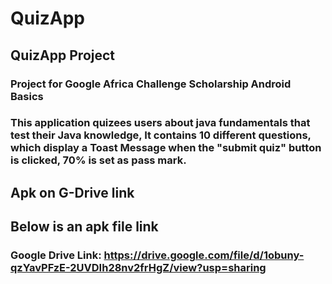 # QuizApp

## QuizApp Project

### Project for Google Africa Challenge Scholarship Android Basics
### This application quizees users about java fundamentals that test their Java knowledge, It contains 10 different questions, which display a Toast Message when the "submit quiz" button is clicked, 70% is set as pass mark.

## Apk on G-Drive link
## Below is an apk file link

### Google Drive Link: https://drive.google.com/file/d/1obuny-qzYavPFzE-2UVDIh28nv2frHgZ/view?usp=sharing


